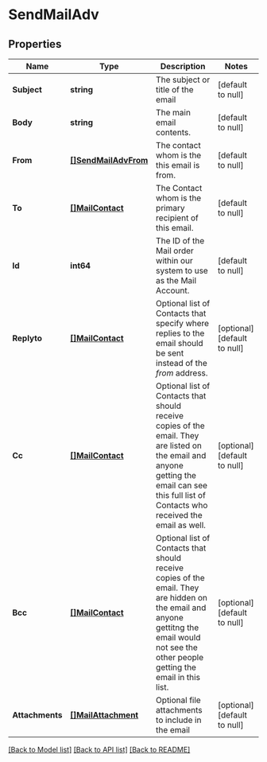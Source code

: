 # SendMailAdv

## Properties
Name | Type | Description | Notes
------------ | ------------- | ------------- | -------------
**Subject** | **string** | The subject or title of the email | [default to null]
**Body** | **string** | The main email contents. | [default to null]
**From** | [**[]SendMailAdvFrom**](SendMailAdv_from.md) | The contact whom is the this email is from. | [default to null]
**To** | [**[]MailContact**](MailContact.md) | The Contact whom is the primary recipient of this email. | [default to null]
**Id** | **int64** | The ID of the Mail order within our system to use as the Mail Account. | [default to null]
**Replyto** | [**[]MailContact**](MailContact.md) | Optional list of Contacts that specify where replies to the email should be sent instead of the _from_ address. | [optional] [default to null]
**Cc** | [**[]MailContact**](MailContact.md) | Optional list of Contacts that should receive copies of the email.  They are listed on the email and anyone getting the email can see this full list of Contacts who received the email as well. | [optional] [default to null]
**Bcc** | [**[]MailContact**](MailContact.md) | Optional list of Contacts that should receive copies of the email.  They are hidden on the email and anyone gettitng the email would not see the other people getting the email in this list. | [optional] [default to null]
**Attachments** | [**[]MailAttachment**](MailAttachment.md) | Optional file attachments to include in the email | [optional] [default to null]

[[Back to Model list]](../README.md#documentation-for-models) [[Back to API list]](../README.md#documentation-for-api-endpoints) [[Back to README]](../README.md)

